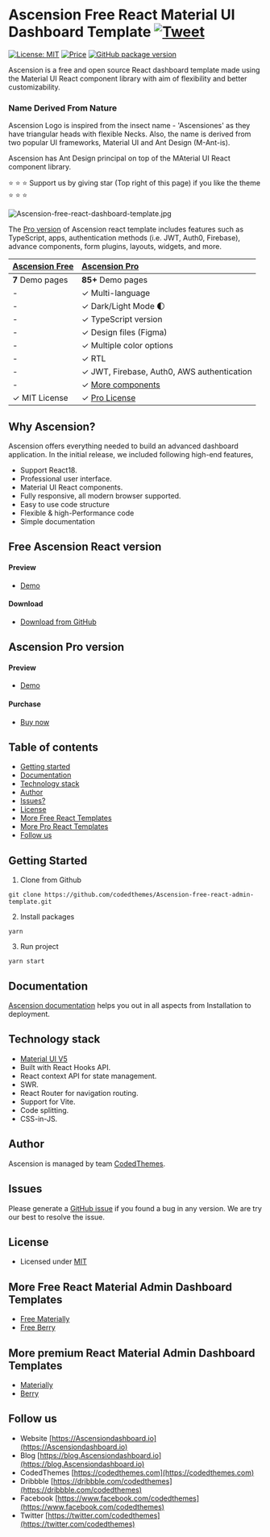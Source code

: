 # Ascension Free React Material UI Dashboard Template [![Tweet](https://img.shields.io/twitter/url/http/shields.io.svg?style=social)](https://twitter.com/intent/tweet?text=Download%20Ascension%20React%20-%20The%20professional%20Material%20designed%20React%20Admin%20Dashboard%20Template%20&url=https://Ascensiondashboard.io&via=codedthemes&hashtags=reactjs,webdev,developers,javascript)

[![License: MIT](https://img.shields.io/badge/License-MIT-yellow.svg)](https://opensource.org/licenses/MIT)
[![Price](https://img.shields.io/badge/price-FREE-0098f7.svg)](https://github.com/codedthemes/Ascension-free-react-admin-template/blob/main/LICENSE)
[![GitHub package version](https://img.shields.io/github/package-json/v/codedthemes/Ascension-free-react-admin-template)](https://github.com/codedthemes/Ascension-free-react-admin-template/)

Ascension is a free and open source React dashboard template made using the Material UI React component library with aim of flexibility and better customizability.

### Name Derived From Nature

Ascension Logo is inspired from the insect name - 'Ascensiones' as they have triangular heads with flexible Necks. Also, the name is derived from two popular UI frameworks, Material UI and Ant Design (M-Ant-is).

Ascension has Ant Design principal on top of the MAterial UI React component library.

:star: :star: :star: Support us by giving star (Top right of this page) if you like the theme :star: :star: :star:

![Ascension-free-react-dashboard-template.jpg](https://Ascensiondashboard.io/adv-banner-images/og-social-v1.1.0.png)

The [Pro version](https://Ascensiondashboard.io) of Ascension react template includes features such as TypeScript, apps, authentication methods (i.e. JWT, Auth0, Firebase), advance components, form plugins, layouts, widgets, and more.

| [Ascension Free](https://Ascensiondashboard.io/free) | [Ascension Pro](https://Ascensiondashboard.io)                                         |
| ---------------------------------------------- | :------------------------------------------------------------------------------- |
| **7** Demo pages                               | **85+** Demo pages                                                               |
| -                                              | ✓ Multi-language                                                                 |
| -                                              | ✓ Dark/Light Mode 🌓                                                             |
| -                                              | ✓ TypeScript version                                                             |
| -                                              | ✓ Design files (Figma)                                                           |
| -                                              | ✓ Multiple color options                                                         |
| -                                              | ✓ RTL                                                                            |
| -                                              | ✓ JWT, Firebase, Auth0, AWS authentication                                       |
| -                                              | ✓ [More components](https://Ascensiondashboard.io/components-overview/autocomplete) |
| ✓ MIT License                                  | ✓ [Pro License](https://mui.com/store/license/)                                  |

## Why Ascension?

Ascension offers everything needed to build an advanced dashboard application. In the initial release, we included following high-end features,

- Support React18.
- Professional user interface.
- Material UI React components.
- Fully responsive, all modern browser supported.
- Easy to use code structure
- Flexible & high-Performance code
- Simple documentation

## Free Ascension React version

#### Preview

- [Demo](https://Ascensiondashboard.io/free)

#### Download

- [Download from GitHub](https://github.com/codedthemes/Ascension-free-react-admin-template)

## Ascension Pro version

#### Preview

- [Demo](https://Ascensiondashboard.io)

#### Purchase

- [Buy now](https://mui.com/store/items/Ascension-react-admin-dashboard-template/)

## Table of contents

- [Getting started](#getting-started)
- [Documentation](#documentation)
- [Technology stack](#technology-stack)
- [Author](#author)
- [Issues?](#issues)
- [License](#license)
- [More Free React Templates](#more-free-react-material-admin-dashboard-templates)
- [More Pro React Templates](#more-premium-react-material-admin-dashboard-templates)
- [Follow us](#follow-us)

## Getting Started

1. Clone from Github

```
git clone https://github.com/codedthemes/Ascension-free-react-admin-template.git
```

2. Install packages

```
yarn
```

3. Run project

```
yarn start
```

## Documentation

[Ascension documentation](https://codedthemes.gitbook.io/Ascension/) helps you out in all aspects from Installation to deployment.

## Technology stack

- [Material UI V5](https://mui.com/core/)
- Built with React Hooks API.
- React context API for state management.
- SWR.
- React Router for navigation routing.
- Support for Vite.
- Code splitting.
- CSS-in-JS.

## Author

Ascension is managed by team [CodedThemes](https://codedthemes.com).

## Issues

Please generate a [GitHub issue](https://github.com/codedthemes/Ascension-free-react-admin-template/issues) if you found a bug in any version. We are try our best to resolve the issue.

## License

- Licensed under [MIT](https://github.com/codedthemes/datta-able-bootstrap-dashboard/blob/master/LICENSE)

## More Free React Material Admin Dashboard Templates

- [Free Materially](https://codedthemes.com/item/materially-free-reactjs-admin-template/)
- [Free Berry](https://mui.com/store/items/berry-react-material-admin-free/)

## More premium React Material Admin Dashboard Templates

- [Materially](https://codedthemes.com/item/materially-reactjs-admin-dashboard/)
- [Berry](https://mui.com/store/items/berry-react-material-admin/)

## Follow us

- Website [https://Ascensiondashboard.io](https://Ascensiondashboard.io)
- Blog [https://blog.Ascensiondashboard.io](https://blog.Ascensiondashboard.io)
- CodedThemes [https://codedthemes.com](https://codedthemes.com)
- Dribbble [https://dribbble.com/codedthemes](https://dribbble.com/codedthemes)
- Facebook [https://www.facebook.com/codedthemes](https://www.facebook.com/codedthemes)
- Twitter [https://twitter.com/codedthemes](https://twitter.com/codedthemes)
